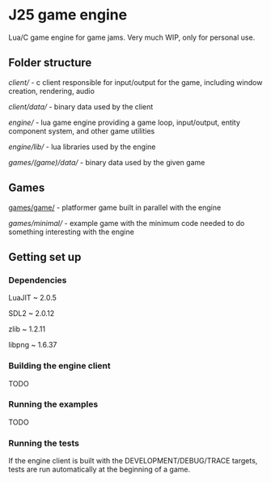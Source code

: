 # J25 game engine
Lua/C game engine for game jams.  Very much WIP, only for personal use.


## Folder structure
*client/* - c client responsible for input/output for the game, including window creation, rendering, audio

*client/data/* - binary data used by the client

*engine/* - lua game engine providing a game loop, input/output, entity component system, and other game utilities

*engine/lib/* - lua libraries used by the engine

*games/(game)/data/* - binary data used by the given game


## Games
[games/game/](games/game/README.md) - platformer game built in parallel with the engine

*games/minimal/* - example game with the minimum code needed to do something interesting with the engine


## Getting set up
### Dependencies
LuaJIT ~ 2.0.5

SDL2 ~ 2.0.12

zlib ~ 1.2.11

libpng ~ 1.6.37


### Building the engine client
TODO


### Running the examples
TODO


### Running the tests
If the engine client is built with the DEVELOPMENT/DEBUG/TRACE targets, tests are run automatically at the beginning of a game.
